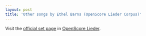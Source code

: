 ```yaml
---
layout: post
title: 'Other songs by Ethel Barns (OpenScore Lieder Corpus)'
---
```


Visit the [official set page] in [OpenScore Lieder].

[official set page]: https://musescore.com/openscore-lieder-corpus/sets/5106884
[OpenScore Lieder]: https://musescore.com/openscore-lieder-corpus

